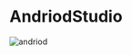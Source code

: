 # AndriodStudio
![andriod](https://user-images.githubusercontent.com/90319015/151661531-bc3da3eb-ab6d-4f2d-87c1-bfddc0193884.png)
